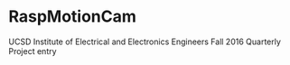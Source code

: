 # RaspMotionCam
UCSD Institute of Electrical and Electronics Engineers Fall 2016 Quarterly Project entry
